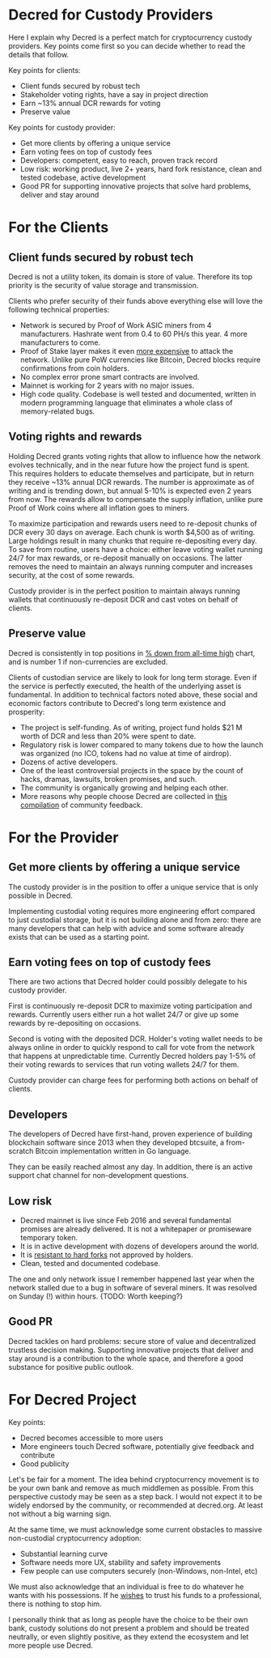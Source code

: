 # Decred for Custody Providers

Here I explain why Decred is a perfect match for cryptocurrency custody providers. Key points come first so you can decide whether to read the details that follow.

Key points for clients:

* Client funds secured by robust tech
* Stakeholder voting rights, have a say in project direction
* Earn ~13% annual DCR rewards for voting
* Preserve value

Key points for custody provider:

* Get more clients by offering a unique service
* Earn voting fees on top of custody fees
* Developers: competent, easy to reach, proven track record
* Low risk: working product, live 2+ years, hard fork resistance, clean and tested codebase, active development
* Good PR for supporting innovative projects that solve hard problems, deliver and stay around

# For the Clients

## Client funds secured by robust tech

Decred is not a utility token, its domain is store of value. Therefore its top priority is the security of value storage and transmission.

Clients who prefer security of their funds above everything else will love the following technical properties:

* Network is secured by Proof of Work ASIC miners from 4 manufacturers. Hashrate went from 0.4 to 60 PH/s this year. 4 more manufacturers to come.
* Proof of Stake layer makes it even [more expensive](https://medium.com/decred/decreds-hybrid-protocol-a-superior-deterrent-to-majority-attacks-9421bf486292) to attack the network. Unlike pure PoW currencies like Bitcoin, Decred blocks require confirmations from coin holders.
* No complex error prone smart contracts are involved.
* Mainnet is working for 2 years with no major issues.
* High code quality. Codebase is well tested and documented, written in modern programming language that eliminates a whole class of memory-related bugs.

## Voting rights and rewards

Holding Decred grants voting rights that allow to influence how the network evolves technically, and in the near future how the project fund is spent. This requires holders to educate themselves and participate, but in return they receive ~13% annual DCR rewards. The number is approximate as of writing and is trending down, but annual 5-10% is expected even 2 years from now. The rewards allow to compensate the supply inflation, unlike pure Proof of Work coins where all inflation goes to miners.

To maximize participation and rewards users need to re-deposit chunks of DCR every 30 days on average. Each chunk is worth $4,500 as of writing. Large holdings result in many chunks that require re-depositing every day. To save from routine, users have a choice: either leave voting wallet running 24/7 for max rewards, or re-deposit manually on occasions. The latter removes the need to maintain an always running computer and increases security, at the cost of some rewards.

Custody provider is in the perfect position to maintain always running wallets that continuously re-deposit DCR and cast votes on behalf of clients.

## Preserve value

Decred is consistently in top positions in [% down from all-time high](https://onchainfx.com/v/nzhsrD) chart, and is number 1 if non-currencies are excluded.

Clients of custodian service are likely to look for long term storage. Even if the service is perfectly executed, the health of the underlying asset is fundamental. In addition to technical factors noted above, these social and economic factors contribute to Decred's long term existence and prosperity:

* The project is self-funding. As of writing, project fund holds $21 M worth of DCR and less than 20% were spent to date.
* Regulatory risk is lower compared to many tokens due to how the launch was organized (no ICO, tokens had no value at time of airdrop).
* Dozens of active developers.
* One of the least controversial projects in the space by the count of hacks, dramas, lawsuits, broken promises, and such.
* The community is organically growing and helping each other.
* More reasons why people choose Decred are collected in [this compilation](https://medium.com/decred/why-decred-let-the-community-tell-you-5479929e35d2) of community feedback.

# For the Provider

## Get more clients by offering a unique service

The custody provider is in the position to offer a unique service that is only possible in Decred.

Implementing custodial voting requires more engineering effort compared to just custodial storage, but it is not building alone and from zero: there are many developers that can help with advice and some software already exists that can be used as a starting point.

## Earn voting fees on top of custody fees

There are two actions that Decred holder could possibly delegate to his custody provider.

First is continuously re-deposit DCR to maximize voting participation and rewards. Currently users either run a hot wallet 24/7 or give up some rewards by re-depositing on occasions.

Second is voting with the deposited DCR. Holder's voting wallet needs to be always online in order to quickly respond to call for vote from the network that happens at unpredictable time. Currently Decred holders pay 1-5% of their voting rewards to services that run voting wallets 24/7 for them.

Custody provider can charge fees for performing both actions on behalf of clients.

## Developers

The developers of Decred have first-hand, proven experience of building blockchain software since 2013 when they developed btcsuite, a from-scratch Bitcoin implementation written in Go language.

They can be easily reached almost any day. In addition, there is an active support chat channel for non-development questions.

## Low risk

* Decred mainnet is live since Feb 2016 and several fundamental promises are already delivered. It is not a whitepaper or promiseware temporary token.
* It is in active development with dozens of developers around the world.
* It is [resistant to hard forks](https://www.reddit.com/r/decred/comments/7f9ie1/detailed_analysis_of_decred_fork_resistance/) not approved by holders.
* Clean, tested and documented codebase.

The one and only network issue I remember happened last year when the network stalled due to a bug in software of several miners. It was resolved on Sunday (!) within hours. {TODO: Worth keeping?}

## Good PR

Decred tackles on hard problems: secure store of value and decentralized trustless decision making. Supporting innovative projects that deliver and stay around is a contribution to the whole space, and therefore a good substance for positive public outlook.

# For Decred Project

Key points:

* Decred becomes accessible to more users
* More engineers touch Decred software, potentially give feedback and contribute
* Good publicity

Let's be fair for a moment. The idea behind cryptocurrency movement is to be your own bank and remove as much middlemen as possible. From this perspective custody may be seen as a step back. I would not expect it to be widely endorsed by the community, or recommended at decred.org. At least not without a big warning sign.

At the same time, we must acknowledge some current obstacles to massive non-custodial cryptocurrency adoption:

* Substantial learning curve
* Software needs more UX, stability and safety improvements
* Few people can use computers securely (non-Windows, non-Intel, etc)

We must also acknowledge that an individual is free to do whatever he wants with his possessions. If he [wishes](https://medium.com/@barmstrong/announcing-coinbase-custody-a-digital-currency-custodian-for-institutions-907166d7af85) to trust his funds to a professional, there is nothing to stop him.

I personally think that as long as people have the choice to be their own bank, custody solutions do not present a problem and should be treated neutrally, or even slightly positive, as they extend the ecosystem and let more people use Decred.
